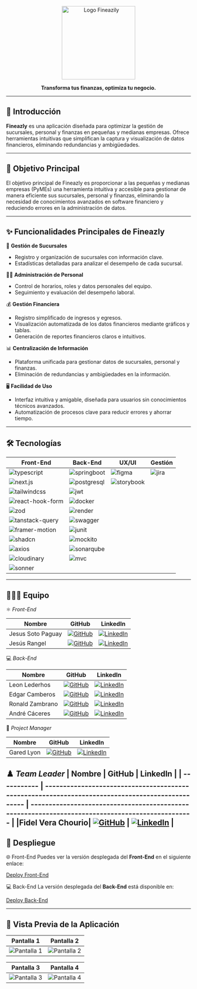 <div align="center">
   <img src="https://github.com/user-attachments/assets/145fb6bf-1b8e-40c2-b160-31941db897e1" alt="Logo Fineazily" width="200px" />
   <p><strong>Transforma tus finanzas, optimiza tu negocio.</strong></p>
</div>

---

## 🚀 Introducción

**Fineazly** es una aplicación diseñada para optimizar la gestión de sucursales, personal y finanzas en pequeñas y medianas empresas. Ofrece herramientas intuitivas que simplifican la captura y visualización de datos financieros, eliminando redundancias y ambigüedades.

---

## 🎯 Objetivo Principal

El objetivo principal de Fineazly es proporcionar a las pequeñas y medianas empresas (PyMEs) una herramienta intuitiva y accesible para gestionar de manera eficiente sus sucursales, personal y finanzas, eliminando la necesidad de conocimientos avanzados en software financiero y reduciendo errores en la administración de datos.

---

## ✨ Funcionalidades Principales de Fineazly

🏢 **Gestión de Sucursales**  
- Registro y organización de sucursales con información clave.  
- Estadísticas detalladas para analizar el desempeño de cada sucursal.  

👩‍💼 **Administración de Personal**  
- Control de horarios, roles y datos personales del equipo.  
- Seguimiento y evaluación del desempeño laboral.  

💰 **Gestión Financiera**  
- Registro simplificado de ingresos y egresos.  
- Visualización automatizada de los datos financieros mediante gráficos y tablas.  
- Generación de reportes financieros claros e intuitivos.  

📊 **Centralización de Información**  
- Plataforma unificada para gestionar datos de sucursales, personal y finanzas.  
- Eliminación de redundancias y ambigüedades en la información.  

🖥️ **Facilidad de Uso**  
- Interfaz intuitiva y amigable, diseñada para usuarios sin conocimientos técnicos avanzados.  
- Automatización de procesos clave para reducir errores y ahorrar tiempo.

---

## 🛠️ Tecnologías

| Front-End                                                                 | Back-End                                                                 | UX/UI                                                                 | Gestión                                                             |
|---------------------------------------------------------------------------|--------------------------------------------------------------------------|-----------------------------------------------------------------------|--------------------------------------------------------------------|
| ![typescript](https://img.shields.io/badge/TypeScript-%23007ACC?logo=typescript&logoColor=white) | ![springboot](https://img.shields.io/badge/Spring%20Boot-%236DB33F?logo=springboot&logoColor=white) | ![figma](https://img.shields.io/badge/Figma-%23424F5B?logo=figma&logoColor=white) | ![jira](https://img.shields.io/badge/Jira-%230A0F2D?logo=jira&logoColor=white) |
| ![next.js](https://img.shields.io/badge/Next.js-%23000000?logo=next.js&logoColor=white) | ![postgresql](https://img.shields.io/badge/PostgreSQL-%23007599?logo=postgresql&logoColor=white) | ![storybook](https://img.shields.io/badge/Storybook-%23FF4785?logo=storybook&logoColor=white) |                                                                    |
| ![tailwindcss](https://img.shields.io/badge/Tailwind%20CSS-%2338B2AC?logo=tailwindcss&logoColor=white) | ![jwt](https://img.shields.io/badge/JSON%20Web%20Tokens-%23000000?logo=json%20web%20tokens&logoColor=white) |                                                                       |                                                                    |
| ![react-hook-form](https://img.shields.io/badge/React%20Hook%20Form-%2338B2AC?logo=react&logoColor=white) | ![docker](https://img.shields.io/badge/Docker-%232496ED?logo=docker&logoColor=white) |                                                                       |                                                                    |
| ![zod](https://img.shields.io/badge/Zod-%23F24E1E?logo=zod&logoColor=white) | ![render](https://img.shields.io/badge/Render-%2300A2FF?logo=render&logoColor=white) |                                                                       |                                                                    |
| ![tanstack-query](https://img.shields.io/badge/Tanstack%20Query-%23FF4777?logo=react-query&logoColor=white) | ![swagger](https://img.shields.io/badge/Swagger-%23000000?logo=swagger&logoColor=white) |                                                                       |                                                                    |
| ![framer-motion](https://img.shields.io/badge/Framer%20Motion-%23000000?logo=framer&logoColor=white) | ![junit](https://img.shields.io/badge/JUnit-%23A8B9CC?logo=junit&logoColor=white) |                                                                       |                                                                    |
| ![shadcn](https://img.shields.io/badge/Shadcn-%23B2F4B4?logo=shadcn&logoColor=white) | ![mockito](https://img.shields.io/badge/Mockito-%23E9E9E9?logo=mockito&logoColor=black) |                                                                       |                                                                    |
| ![axios](https://img.shields.io/badge/Axios-%230072B1?logo=axios&logoColor=white) | ![sonarqube](https://img.shields.io/badge/SonarQube-%2300B5E2?logo=sonarqube&logoColor=white) |                                                                       |                                                                    |
| ![cloudinary](https://img.shields.io/badge/Cloudinary-%23003E4D?logo=cloudinary&logoColor=white) | ![mvc](https://img.shields.io/badge/MVC-%23D6D6D6?logo=git&logoColor=black) |                                                                       |                                                                    |
| ![sonner](https://img.shields.io/badge/Sonner-%23691E1E?logo=sonner&logoColor=white) |                                                                          |                                                                       |                                                                    |

---

## 🧑‍🤝‍🧑 Equipo

⚛️ *Front-End*

| Nombre         | GitHub                                                                                          | LinkedIn                                                                                         |
| -------------- | ------------------------------------------------------------------------------------------------ | ------------------------------------------------------------------------------------------------ |
| Jesus Soto Paguay| [![GitHub](https://img.shields.io/badge/github-%23121011.svg?&style=for-the-badge&logo=github&logoColor=white)](#) | [![LinkedIn](https://img.shields.io/badge/linkedin-%230A66C2.svg?&style=for-the-badge&logo=linkedin&logoColor=white)](#) |
| Jesús Rangel   | [![GitHub](https://img.shields.io/badge/github-%23121011.svg?&style=for-the-badge&logo=github&logoColor=white)](#) | [![LinkedIn](https://img.shields.io/badge/linkedin-%230A66C2.svg?&style=for-the-badge&logo=linkedin&logoColor=white)](#) |

💻 *Back-End*

| Nombre         | GitHub                                                                                          | LinkedIn                                                                                         |
| -------------- | ------------------------------------------------------------------------------------------------ | ------------------------------------------------------------------------------------------------ |
| Leon Lederhos  | [![GitHub](https://img.shields.io/badge/github-%23121011.svg?&style=for-the-badge&logo=github&logoColor=white)](#) | [![LinkedIn](https://img.shields.io/badge/linkedin-%230A66C2.svg?&style=for-the-badge&logo=linkedin&logoColor=white)](#) |
| Edgar Camberos | [![GitHub](https://img.shields.io/badge/github-%23121011.svg?&style=for-the-badge&logo=github&logoColor=white)](https://github.com/EdgarCamberos1894) | [![LinkedIn](https://img.shields.io/badge/linkedin-%230A66C2.svg?&style=for-the-badge&logo=linkedin&logoColor=white)](https://www.linkedin.com/in/edgar-camberos-8a66052bb) |
| Ronald Zambrano| [![GitHub](https://img.shields.io/badge/github-%23121011.svg?&style=for-the-badge&logo=github&logoColor=white)](https://github.com/ronalRD19) | [![LinkedIn](https://img.shields.io/badge/linkedin-%230A66C2.svg?&style=for-the-badge&logo=linkedin&logoColor=white)](https://www.linkedin.com/in/ronald-david-zambrano-salas-1757b173/) |
| André Cáceres  | [![GitHub](https://img.shields.io/badge/github-%23121011.svg?&style=for-the-badge&logo=github&logoColor=white)](#) | [![LinkedIn](https://img.shields.io/badge/linkedin-%230A66C2.svg?&style=for-the-badge&logo=linkedin&logoColor=white)](#) |

📝 *Project Manager*

| Nombre       | GitHub                                                                                          | LinkedIn                                                                                         |
| ------------ | ------------------------------------------------------------------------------------------------ | ------------------------------------------------------------------------------------------------ |
| Gared Lyon   | [![GitHub](https://img.shields.io/badge/github-%23121011.svg?&style=for-the-badge&logo=github&logoColor=white)](#) | [![LinkedIn](https://img.shields.io/badge/linkedin-%230A66C2.svg?&style=for-the-badge&logo=linkedin&logoColor=white)](#) |

♟️ *Team Leader*
| Nombre      | GitHub                                                                                          | LinkedIn                                                                                         |
| ----------- | ------------------------------------------------------------------------------------------------ | ------------------------------------------------------------------------------------------------ |
|Fidel Vera Chourio| [![GitHub](https://img.shields.io/badge/github-%23121011.svg?&style=for-the-badge&logo=github&logoColor=white)](#) | [![LinkedIn](https://img.shields.io/badge/linkedin-%230A66C2.svg?&style=for-the-badge&logo=linkedin&logoColor=white)](#) |
---

## 🔗 Despliegue

🌐 Front-End
Puedes ver la versión desplegada del **Front-End** en el siguiente enlace:

[Deploy Front-End](https://web-app-no-country.vercel.app)

💻 Back-End
La versión desplegada del **Back-End** está disponible en:

[Deploy Back-End](https://s19-07-n-webapp.onrender.com/swagger-ui/index.html)

---
## 📸 Vista Previa de la Aplicación
| Pantalla 1 | Pantalla 2 |
|------------|------------|
| ![Pantalla 1](https://github.com/user-attachments/assets/e3846431-9155-49bc-8a68-c0e0eda99d5f) | ![Pantalla 2](https://github.com/user-attachments/assets/3a800c5d-03e4-44be-b17c-5fe0e6fa80e4) |

| Pantalla 3 | Pantalla 4 |
|------------|------------|
| ![Pantalla 3](https://github.com/user-attachments/assets/bfb65dcb-0fa1-47f1-9d30-9ad506e03319) | ![Pantalla 4](https://github.com/user-attachments/assets/0348e712-d12a-4efe-9101-fee9db63832d) |

